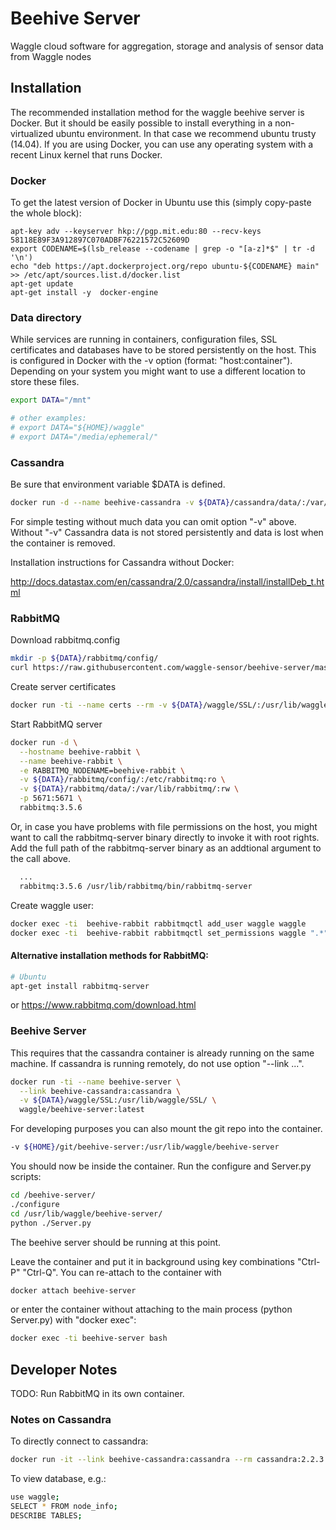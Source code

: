 # Beehive Server

Waggle cloud software for aggregation, storage and analysis of sensor data from Waggle nodes

## Installation

The recommended installation method for the waggle beehive server is Docker. But it should be easily possible to install everything in a non-virtualized ubuntu environment. In that case we recommend ubuntu trusty (14.04). If you are using Docker, you can use any operating system with a recent Linux kernel that runs Docker. 

### Docker

To get the latest version of Docker in Ubuntu use this (simply copy-paste the whole block):
```
apt-key adv --keyserver hkp://pgp.mit.edu:80 --recv-keys 58118E89F3A912897C070ADBF76221572C52609D
export CODENAME=$(lsb_release --codename | grep -o "[a-z]*$" | tr -d '\n')
echo "deb https://apt.dockerproject.org/repo ubuntu-${CODENAME} main" >> /etc/apt/sources.list.d/docker.list
apt-get update
apt-get install -y  docker-engine
```

### Data directory
While services are running in containers, configuration files, SSL certificates and databases have to be stored persistently on the host. This is configured in Docker with the -v option (format: "host:container"). Depending on your system you might want to use a different location to store these files.

```bash
export DATA="/mnt"

# other examples:
# export DATA="${HOME}/waggle"
# export DATA="/media/ephemeral/"
```

### Cassandra

Be sure that environment variable $DATA is defined.
```bash
docker run -d --name beehive-cassandra -v ${DATA}/cassandra/data/:/var/lib/cassandra/data cassandra:2.2.3
```
For simple testing without much data you can omit option "-v" above. Without "-v" Cassandra data is not stored persistently and data is lost when the container is removed. 

Installation instructions for Cassandra without Docker:

http://docs.datastax.com/en/cassandra/2.0/cassandra/install/installDeb_t.html

### RabbitMQ

Download rabbitmq.config
```bash
mkdir -p ${DATA}/rabbitmq/config/
curl https://raw.githubusercontent.com/waggle-sensor/beehive-server/master/SSL/rabbitmq.config > ${DATA}/rabbitmq/config/rabbitmq.config
```

Create server certificates
```bash
docker run -ti --name certs --rm -v ${DATA}/waggle/SSL/:/usr/lib/waggle/SSL/ waggle/beehive-server:latest ./scripts/configure_ssl.sh
```

Start RabbitMQ server
```bash
docker run -d \
  --hostname beehive-rabbit \
  --name beehive-rabbit \
  -e RABBITMQ_NODENAME=beehive-rabbit \
  -v ${DATA}/rabbitmq/config/:/etc/rabbitmq:ro \
  -v ${DATA}/rabbitmq/data/:/var/lib/rabbitmq/:rw \
  -p 5671:5671 \
  rabbitmq:3.5.6
```

Or, in case you have problems with file permissions on the host, you might want to call the rabbitmq-server binary directly to invoke it with root rights. Add the full path of the rabbitmq-server binary as an addtional argument to the call above.
```bash
  ...
  rabbitmq:3.5.6 /usr/lib/rabbitmq/bin/rabbitmq-server
```

Create waggle user:
```bash
docker exec -ti  beehive-rabbit rabbitmqctl add_user waggle waggle
docker exec -ti  beehive-rabbit rabbitmqctl set_permissions waggle ".*" ".*" ".*"
```

#### Alternative installation methods for RabbitMQ:
```bash
# Ubuntu
apt-get install rabbitmq-server
```
or https://www.rabbitmq.com/download.html


### Beehive Server
This requires that the cassandra container is already running on the same machine. If cassandra is running remotely, do not use option "--link ...".

```bash
docker run -ti --name beehive-server \
  --link beehive-cassandra:cassandra \
  -v ${DATA}/waggle/SSL:/usr/lib/waggle/SSL/ \
  waggle/beehive-server:latest
```

For developing purposes you can also mount the git repo into the container.
```bash
-v ${HOME}/git/beehive-server:/usr/lib/waggle/beehive-server
```

You should now be inside the container. Run the configure and Server.py scripts:
```bash
cd /beehive-server/
./configure
cd /usr/lib/waggle/beehive-server/
python ./Server.py
```
The beehive server should be running at this point. 

Leave the container and put it in background using key combinations "Ctrl-P" "Ctrl-Q". You can re-attach to the container with
```bash
docker attach beehive-server
```
or enter the container without attaching to the main process (python Server.py) with "docker exec":
```bash
docker exec -ti beehive-server bash
```


## Developer Notes

TODO: Run RabbitMQ in its own container.

### Notes on Cassandra

To directly connect to cassandra:
```bash
docker run -it --link beehive-cassandra:cassandra --rm cassandra:2.2.3 cqlsh cassandra
```
To view database, e.g.:
```bash
use waggle;
SELECT * FROM node_info;
DESCRIBE TABLES;
```

